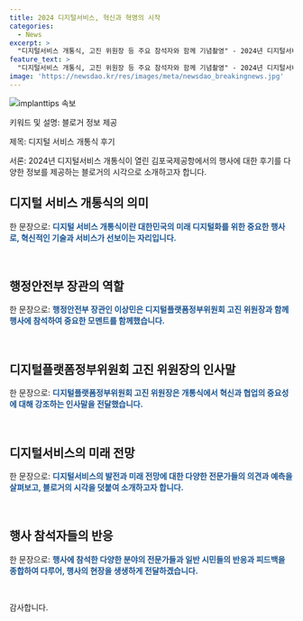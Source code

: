 ```yaml
---
title: 2024 디지털서비스, 혁신과 혁명의 시작
categories:
  - News
excerpt: >
  "디지털서비스 개통식, 고진 위원장 등 주요 참석자와 함께 기념촬영" - 2024년 디지털서비스 개통식이 열리며 행정안전부 이상민 장관과 디지털플랫폼정부위원회 고진 위원장 등이 참석하여 기념촬영을 하는 모습.
feature_text: >
  "디지털서비스 개통식, 고진 위원장 등 주요 참석자와 함께 기념촬영" - 2024년 디지털서비스 개통식이 열리며 행정안전부 이상민 장관과 디지털플랫폼정부위원회 고진 위원장 등이 참석하여 기념촬영을 하는 모습.
image: 'https://newsdao.kr/res/images/meta/newsdao_breakingnews.jpg'
---
```


<p><img src="https://newsdao.kr/res/images/meta/newsdao_breakingnews.jpg" alt="implanttips 속보" /></p>

<p>키워드 및 설명: 블로거 정보 제공</p>

<p>제목: 디지털 서비스 개통식 후기</p>

<p>서론: 2024년 디지털서비스 개통식이 열린 김포국제공항에서의 행사에 대한 후기를 다양한 정보를 제공하는 블로거의 시각으로 소개하고자 합니다.</p>

<h2 data-ke-size="size26">디지털 서비스 개통식의 의미</h2>

<p>한 문장으로: <b><span style="color: #1a5490;">디지털 서비스 개통식이란 대한민국의 미래 디지털화를 위한 중요한 행사로, 혁신적인 기술과 서비스가 선보이는 자리입니다.</span></b></p>

<p data-ke-size="size16">&nbsp;</p>

<h2 data-ke-size="size26">행정안전부 장관의 역할</h2>

<p>한 문장으로: <b><span style="color: #1a5490;">행정안전부 장관인 이상민은 디지털플랫폼정부위원회 고진 위원장과 함께 행사에 참석하여 중요한 모멘트를 함께했습니다.</span></b></p>

<p data-ke-size="size16">&nbsp;</p>

<h2 data-ke-size="size26">디지털플랫폼정부위원회 고진 위원장의 인사말</h2>

<p>한 문장으로: <b><span style="color: #1a5490;">디지털플랫폼정부위원회 고진 위원장은 개통식에서 혁신과 협업의 중요성에 대해 강조하는 인사말을 전달했습니다.</span></b></p>

<p data-ke-size="size16">&nbsp;</p>

<h2 data-ke-size="size26">디지털서비스의 미래 전망</h2>

<p>한 문장으로: <b><span style="color: #1a5490;">디지털서비스의 발전과 미래 전망에 대한 다양한 전문가들의 의견과 예측을 살펴보고, 블로거의 시각을 덧붙여 소개하고자 합니다.</span></b></p>

<p data-ke-size="size16">&nbsp;</p>

<h2 data-ke-size="size26">행사 참석자들의 반응</h2>

<p>한 문장으로: <b><span style="color: #1a5490;">행사에 참석한 다양한 분야의 전문가들과 일반 시민들의 반응과 피드백을 종합하여 다루어, 행사의 현장을 생생하게 전달하겠습니다.</span></b></p>

<p data-ke-size="size16">&nbsp;</p>

<p>감사합니다.</p>

